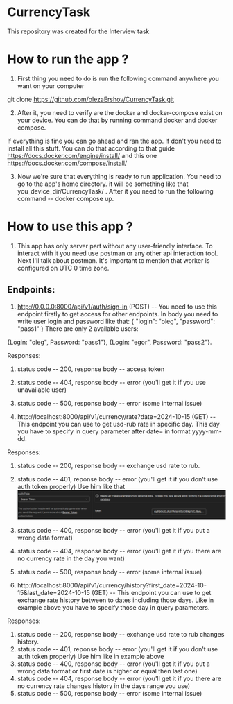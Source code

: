 # CurrencyTask
This repository was created for the Interview task


# How to run the app ?

1. First thing you need to do is run the following command anywhere you want on your computer

git clone https://github.com/olezaErshov/CurrencyTask.git

2. After it, you need to verify are the docker and docker-compose exist on your device. You can do that by running command docker and docker compose.

If everything is fine  you can go ahead and ran the app. If don't you need to install all this stuff. You can do that according to that guide https://docs.docker.com/engine/install/  and this one https://docs.docker.com/compose/install/

3. Now we're  sure that everything is ready to run application. You need to go to the app's home directory. it will be something like that you_device_dir/CurrencyTask/ . After it you need to run the following command -- docker compose up.


# How to use this app ?

1. This app has only server part without any user-friendly interface. To interact with it you need use postman or any other api interaction tool. Next  I'll talk about postman. It's important to mention that worker is configured on UTC 0 time zone.

## Endpoints:

1. http://0.0.0.0:8000/api/v1/auth/sign-in (POST) -- You need to use this endpoint firstly to get access for other endpoints. In body you need to write user login and password like that:
   {
   "login": "oleg",
   "password": "pass1"
   }
There are  only 2 available users: 

{Login: "oleg", Password: "pass1"},
{Login: "egor", Password: "pass2"}.

Responses:
1. status code -- 200, response body -- access token
2. status code -- 404, response body -- error (you'll get it if you use unavailable user)
3. status code -- 500, response body -- error (some internal issue)


2. http://localhost:8000/api/v1/currency/rate?date=2024-10-15 (GET) -- This endpoint you can use to get usd-rub rate in specific day. This day you have to specify in query parameter after date= in format yyyy-mm-dd.

Responses:
1. status code -- 200, response body -- exchange usd rate to rub.
2. status code -- 401, reponse body -- error (you'll get it if you don't use auth token properly) Use him like that
![img.png](img.png)
3. status code -- 400, response body -- error (you'll get it if you put a wrong data format)
4. status code -- 404, response body -- error (you'll get it if you there are no currency rate in the day you want)
5. status code -- 500, response body -- error (some internal issue)


3. http://localhost:8000/api/v1/currency/history?first_date=2024-10-15&last_date=2024-10-15 (GET) -- This endpoint you can use to get exchange rate history between to dates including those days. Like in example above you have to specify those day in query parameters.

Responses:
1. status code -- 200, response body -- exchange usd rate to rub changes history.
2. status code -- 401, reponse body -- error (you'll get it if you don't use auth token properly) Use him like in example above
3. status code -- 400, response body -- error (you'll get it if you put a wrong data format or first date is higher or equal then last one)
4. status code -- 404, response body -- error (you'll get it if you there are no currency rate changes history in the days range you use)
5. status code -- 500, response body -- error (some internal issue)

